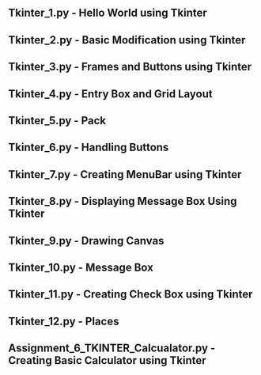 ## Tkinter_1.py - Hello World using Tkinter
## Tkinter_2.py - Basic Modification using Tkinter
## Tkinter_3.py - Frames and Buttons using Tkinter
## Tkinter_4.py - Entry Box and Grid Layout
## Tkinter_5.py - Pack
## Tkinter_6.py - Handling Buttons
## Tkinter_7.py - Creating MenuBar using Tkinter
## Tkinter_8.py - Displaying Message Box Using Tkinter
## Tkinter_9.py - Drawing Canvas
## Tkinter_10.py - Message Box
## Tkinter_11.py - Creating Check Box using Tkinter
## Tkinter_12.py - Places

## Assignment_6_TKINTER_Calcualator.py - Creating Basic Calculator using Tkinter
